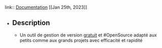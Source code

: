 link:: [Documentation](https://git-scm.com/)
[[Jan 25th, 2023]]

- ## Description
	- Un outil de gestion de version [gratuit](https://git-scm.com/about/free-and-open-source) et #OpenSource adapté aux petits comme aux grands projets avec efficacité et rapidité